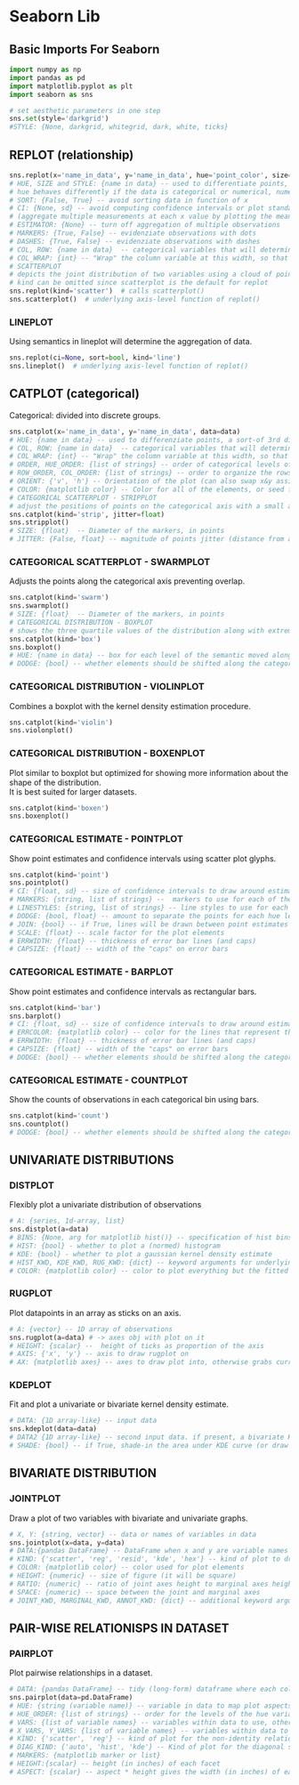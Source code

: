 # Seaborn Lib

## Basic Imports For Seaborn

```python
import numpy as np
import pandas as pd
import matplotlib.pyplot as plt
import seaborn as sns

# set aesthetic parameters in one step
sns.set(style='darkgrid')
#STYLE: {None, darkgrid, whitegrid, dark, white, ticks}
```

## REPLOT (relationship)

```python
sns.replot(x='name_in_data', y='name_in_data', hue='point_color', size='point_size', style='point_shape', data=data)
# HUE, SIZE and STYLE: {name in data} -- used to differentiate points, a sort-of 3rd dimension
# hue behaves differently if the data is categorical or numerical, numerical uses a color gradient
# SORT: {False, True} -- avoid sorting data in function of x
# CI: {None, sd} -- avoid computing confidence intervals or plot standard deviation
# (aggregate multiple measurements at each x value by plotting the mean and the 95% confidence interval around the mean)
# ESTIMATOR: {None} -- turn off aggregation of multiple observations
# MARKERS: {True, False} -- evidenziate observations with dots
# DASHES: {True, False} -- evidenziate observations with dashes
# COL, ROW: {name in data}  -- categorical variables that will determine the grid of plots
# COL_WRAP: {int} -- "Wrap" the column variable at this width, so that the column facets span multiple rows. Incompatible with a row facet.
# SCATTERPLOT
# depicts the joint distribution of two variables using a cloud of points
# kind can be omitted since scatterplot is the default for replot
sns.replot(kind='scatter')  # calls scatterplot()
sns.scatterplot()  # underlying axis-level function of replot()
```

### LINEPLOT

Using semantics in lineplot will determine the aggregation of data.

```python
sns.replot(ci=None, sort=bool, kind='line')
sns.lineplot()  # underlying axis-level function of replot()
```

## CATPLOT (categorical)

Categorical: divided into discrete groups.

```python
sns.catplot(x='name_in_data', y='name_in_data', data=data)
# HUE: {name in data} -- used to differenziate points, a sort-of 3rd dimension
# COL, ROW: {name in data}  -- categorical variables that will determine the grid of plots
# COL_WRAP: {int} -- "Wrap" the column variable at this width, so that the column facets span multiple rows. Incompatible with a row facet.
# ORDER, HUE_ORDER: {list of strings} -- order of categorical levels of the plot
# ROW_ORDER, COL_ORDER: {list of strings} -- order to organize the rows and/or columns of the grid in
# ORIENT: {'v', 'h'} -- Orientation of the plot (can also swap x&y assignment)
# COLOR: {matplotlib color} -- Color for all of the elements, or seed for a gradient palette
# CATEGORICAL SCATTERPLOT - STRIPPLOT
# adjust the positions of points on the categorical axis with a small amount of random “jitter”
sns.catplot(kind='strip', jitter=float)
sns.stripplot()
# SIZE: {float}  -- Diameter of the markers, in points
# JITTER: {False, float} -- magnitude of points jitter (distance from axis)
```

### CATEGORICAL SCATTERPLOT - SWARMPLOT

Adjusts the points along the categorical axis preventing overlap.

```py
sns.catplot(kind='swarm')
sns.swarmplot()
# SIZE: {float}  -- Diameter of the markers, in points
# CATEGORICAL DISTRIBUTION - BOXPLOT
# shows the three quartile values of the distribution along with extreme values
sns.catplot(kind='box')
sns.boxplot()
# HUE: {name in data} -- box for each level of the semantic moved along the categorical axis so they don’t overlap
# DODGE: {bool} -- whether elements should be shifted along the categorical axis if hue is used
```

### CATEGORICAL DISTRIBUTION - VIOLINPLOT

Combines a boxplot with the kernel density estimation procedure.

```py
sns.catplot(kind='violin')
sns.violonplot()
```

### CATEGORICAL DISTRIBUTION - BOXENPLOT

Plot similar to boxplot but optimized for showing more information about the shape of the distribution.  
It is best suited for larger datasets.

```py
sns.catplot(kind='boxen')
sns.boxenplot()
```

### CATEGORICAL ESTIMATE - POINTPLOT

Show point estimates and confidence intervals using scatter plot glyphs.

```py
sns.catplot(kind='point')
sns.pointplot()
# CI: {float, sd} -- size of confidence intervals to draw around estimated values, sd -> standard deviation
# MARKERS: {string, list of strings} --  markers to use for each of the hue levels
# LINESTYLES: {string, list of strings} -- line styles to use for each of the hue levels
# DODGE: {bool, float} -- amount to separate the points for each hue level along the categorical axis
# JOIN: {bool} -- if True, lines will be drawn between point estimates at the same hue level
# SCALE: {float} -- scale factor for the plot elements
# ERRWIDTH: {float} -- thickness of error bar lines (and caps)
# CAPSIZE: {float} -- width of the "caps" on error bars
```

### CATEGORICAL ESTIMATE - BARPLOT

Show point estimates and confidence intervals as rectangular bars.

```py
sns.catplot(kind='bar')
sns.barplot()
# CI: {float, sd} -- size of confidence intervals to draw around estimated values, sd -> standard deviation
# ERRCOLOR: {matplotlib color} -- color for the lines that represent the confidence interval
# ERRWIDTH: {float} -- thickness of error bar lines (and caps)
# CAPSIZE: {float} -- width of the "caps" on error bars
# DODGE: {bool} -- whether elements should be shifted along the categorical axis if hue is used
```

### CATEGORICAL ESTIMATE - COUNTPLOT

Show the counts of observations in each categorical bin using bars.

```py
sns.catplot(kind='count')
sns.countplot()
# DODGE: {bool} -- whether elements should be shifted along the categorical axis if hue is used
```

## UNIVARIATE DISTRIBUTIONS

### DISTPLOT

Flexibly plot a univariate distribution of observations

```py
# A: {series, 1d-array, list}
sns.distplot(a=data)
# BINS: {None, arg for matplotlib hist()} -- specification of hist bins, or None to use Freedman-Diaconis rule
# HIST: {bool} - whether to plot a (normed) histogram
# KDE: {bool} - whether to plot a gaussian kernel density estimate
# HIST_KWD, KDE_KWD, RUG_KWD: {dict} -- keyword arguments for underlying plotting functions
# COLOR: {matplotlib color} -- color to plot everything but the fitted curve in
```

### RUGPLOT

Plot datapoints in an array as sticks on an axis.

```py
# A: {vector} -- 1D array of observations
sns.rugplot(a=data) # -> axes obj with plot on it
# HEIGHT: {scalar} --  height of ticks as proportion of the axis
# AXIS: {'x', 'y'} -- axis to draw rugplot on
# AX: {matplotlib axes} -- axes to draw plot into, otherwise grabs current axes
```

### KDEPLOT

Fit and plot a univariate or bivariate kernel density estimate.

```py
# DATA: {1D array-like} -- input data
sns.kdeplot(data=data)
# DATA2 {1D array-like} -- second input data. if present, a bivariate KDE will be estimated.
# SHADE: {bool} -- if True, shade-in the area under KDE curve (or draw with filled contours is bivariate)
```

## BIVARIATE DISTRIBUTION

### JOINTPLOT

Draw a plot of two variables with bivariate and univariate graphs.

```py
# X, Y: {string, vector} -- data or names of variables in data
sns.jointplot(x=data, y=data)
# DATA:{pandas DataFrame} -- DataFrame when x and y are variable names
# KIND: {'scatter', 'reg', 'resid', 'kde', 'hex'} -- kind of plot to draw
# COLOR: {matplotlib color} -- color used for plot elements
# HEIGHT: {numeric} -- size of figure (it will be square)
# RATIO: {numeric} -- ratio of joint axes height to marginal axes height
# SPACE: {numeric} -- space between the joint and marginal axes
# JOINT_KWD, MARGINAL_KWD, ANNOT_KWD: {dict} -- additional keyword arguments for the plot components
```

## PAIR-WISE RELATIONISPS IN DATASET

### PAIRPLOT

Plot pairwise relationships in a dataset.

```py
# DATA: {pandas DataFrame} -- tidy (long-form) dataframe where each column is a variable and each row is an observation
sns.pairplot(data=pd.DataFrame)
# HUE: {string (variable name)} -- variable in data to map plot aspects to different colors
# HUE_ORDER: {list of strings} -- order for the levels of the hue variable in the palette
# VARS: {list of variable names} -- variables within data to use, otherwise every column with numeric datatype
# X_VARS, Y_VARS: {list of variable names} -- variables within data to use separately for rows and columns of figure
# KIND: {'scatter', 'reg'} -- kind of plot for the non-identity relationships
# DIAG_KIND: {'auto', 'hist', 'kde'} -- Kind of plot for the diagonal subplots. default depends hue
# MARKERS: {matplotlib marker or list}
# HEIGHT:{scalar} -- height (in inches) of each facet
# ASPECT: {scalar} -- aspect * height gives the width (in inches) of each facet
```
